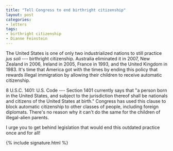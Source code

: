 ```yaml
---
title: "Tell Congress to end birthright citizenship"
layout: post
categories:
- letters
tags:
- birthright citizenship
- Dianne Feinstein
---
```


The United States is one of only two industrialized nations to still practice *jus soli* --- birthright citizenship. Australia eliminated it in 2007, New Zealand in 2006, Ireland in 2005, France in 1993, and the United Kingdom in 1983. It's time that America got with the times by ending this policy that rewards illegal immigration by allowing their children to receive automatic citizenship.

8 U.S.C. 1401: U.S. Code --- Section 1401 currently says that "a person born in the United States, and subject to the jurisdiction thereof shall be nationals and citizens of the United States at birth." Congress has used this clause to block automatic citizenship to other classes of people, including foreign diplomats. There's no reason why it can't do the same for the children of illegal-alien parents.

I urge you to get behind legislation that would end this outdated practice once and for all!

{% include signature.html %}
